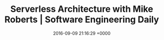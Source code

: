 ---
title: "Serverless Architecture with Mike Roberts | Software Engineering Daily"
date: 2016-09-09 21:16:29 +0000
url: http://softwareengineeringdaily.com/2016/08/23/serverless-architecture-with-mike-roberts/
---